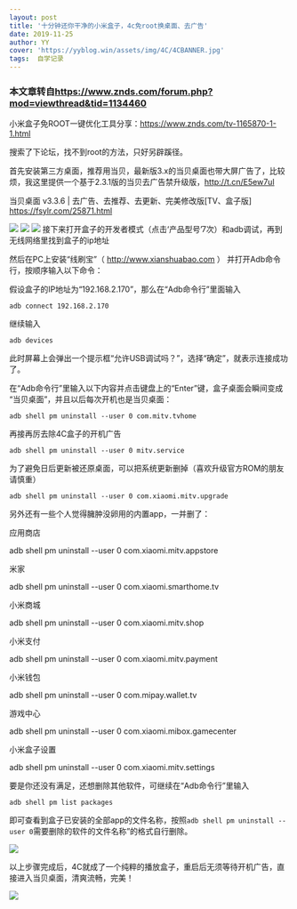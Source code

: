 ```yaml
---
layout: post
title: '十分钟还你干净的小米盒子，4c免root换桌面、去广告'
date: 2019-11-25
author: YY
cover: 'https://yyblog.win/assets/img/4C/4CBANNER.jpg'
tags:  自学记录 
---
```

### 本文章转自<a href="https://www.znds.com/forum.php?mod=viewthread&tid=1134460">https://www.znds.com/forum.php?mod=viewthread&tid=1134460</a>


小米盒子免ROOT一键优化工具分享：https://www.znds.com/tv-1165870-1-1.html


搜索了下论坛，找不到root的方法，只好另辟蹊径。


首先安装第三方桌面，推荐用当贝，最新版3.x的当贝桌面也带大屏广告了，比较烦，我这里提供一个基于2.3.1版的当贝去广告禁升级版，http://t.cn/E5ew7ul


当贝桌面 v3.3.6 | 去广告、去推荐、去更新、完美修改版[TV、盒子版]
<a href="https://fsylr.com/25871.html">https://fsylr.com/25871.html</a>


![](https://yyblog.win/assets/img/4C/4C1.jpg)
![](https://yyblog.win/assets/img/4C/4C2.jpg)
![](https://yyblog.win/assets/img/4C/4C3.jpg)
接下来打开盒子的开发者模式（点击‘产品型号’7次）和adb调试，再到无线网络里找到盒子的ip地址


然后在PC上安装“线刷宝”（ http://www.xianshuabao.com ）  并打开Adb命令行，按顺序输入以下命令：


假设盒子的IP地址为“192.168.2.170”，那么在“Adb命令行”里面输入
```
adb connect 192.168.2.170
```

继续输入
```
adb devices
```

此时屏幕上会弹出一个提示框“允许USB调试吗？”，选择“确定”，就表示连接成功了。


在“Adb命令行”里输入以下内容并点击键盘上的“Enter”键，盒子桌面会瞬间变成 “当贝桌面”，并且以后每次开机也是当贝桌面：
```
adb shell pm uninstall --user 0 com.mitv.tvhome
```

再接再厉去除4C盒子的开机广告
```
adb shell pm uninstall --user 0 mitv.service
```
为了避免日后更新被还原桌面，可以把系统更新删掉（喜欢升级官方ROM的朋友请慎重）

```
adb shell pm uninstall --user 0 com.xiaomi.mitv.upgrade
```


另外还有一些个人觉得臃肿没卵用的内置app，一并删了：

应用商店

adb shell pm uninstall --user 0 com.xiaomi.mitv.appstore

米家

adb shell pm uninstall --user 0 com.xiaomi.smarthome.tv

小米商城

adb shell pm uninstall --user 0 com.xiaomi.mitv.shop

小米支付

adb shell pm uninstall --user 0 com.xiaomi.mitv.payment

小米钱包

adb shell pm uninstall --user 0 com.mipay.wallet.tv

游戏中心

adb shell pm uninstall --user 0 
com.xiaomi.mibox.gamecenter

小米盒子设置

adb shell pm uninstall --user 0 com.xiaomi.mitv.settings


要是你还没有满足，还想删除其他软件，可继续在“Adb命令行”里输入
```
adb shell pm list packages
```
即可查看到盒子已安装的全部app的文件名称，按照`adb shell pm uninstall --user 0`需要删除的软件的文件名称”的格式自行删除。

![](https://yyblog.win/assets/img/4C/4C4.jpg)

以上步骤完成后，4C就成了一个纯粹的播放盒子，重启后无须等待开机广告，直接进入当贝桌面，清爽流畅，完美！

![](https://yyblog.win/assets/img/4C/4C5.jpg)